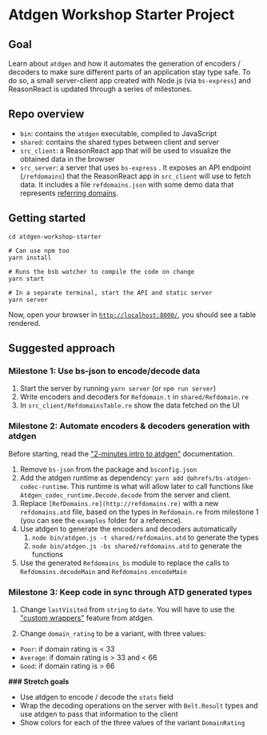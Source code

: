 # Atdgen Workshop Starter Project

## Goal

Learn about `atdgen` and how it automates the generation of encoders / decoders to make sure different parts of an application stay type safe. To do so, a small server-client app created with Node.js (via `bs-express`) and ReasonReact is updated through a series of milestones.

## Repo overview

- `bin`: contains the `atdgen` executable, compiled to JavaScript
- `shared`: contains the shared types between client and server
- `src_client`: a ReasonReact app that will be used to visualize the obtained data in the browser
- `src_server`: a server that uses `bs-express` . It exposes an API endpoint (`/refdomains`) that the ReasonReact app in `src_client` will use to fetch data. It includes a file `refdomains.json` with some demo data that represents [referring domains](https://ahrefs.com/api/documentation/refdomains).

## Getting started

    cd atdgen-workshop-starter

    # Can use npm too
    yarn install

    # Runs the bsb watcher to compile the code on change
    yarn start

    # In a separate terminal, start the API and static server
    yarn server

Now, open your browser in [`http://localhost:8000/`](http://localhost:8000/), you should see a table rendered.

## Suggested approach

### Milestone 1: Use bs-json to encode/decode data

1. Start the server by running `yarn server` (or `npm run server`)
2. Write encoders and decoders for `Refdomain.t` in `shared/Refdomain.re`
3. In `src_client/RefdomainsTable.re` show the data fetched on the UI

### Milestone 2: Automate encoders & decoders generation with atdgen

Before starting, read the ["2-minutes intro to atdgen"](https://github.com/ahrefs/atdgen-workshop-starter/INTRO.md) documentation.

1. Remove `bs-json` from the package and `bsconfig.json`
2. Add the atdgen runtime as dependency: `yarn add @ahrefs/bs-atdgen-codec-runtime`. This runtime is what will allow later to call functions like `Atdgen_codec_runtime.Decode.decode` from the server and client.
3. Replace `[RefDomains.re](http://refdomains.re)` with a new `refdomains.atd` file, based on the types in `Refdomain.re` from milestone 1 (you can see the `examples` folder for a reference).
4. Use atdgen to generate the encoders and decoders automatically
   1. `node bin/atdgen.js -t shared/refdomains.atd` to generate the types
   2. `node bin/atdgen.js -bs shared/refdomains.atd` to generate the functions
5. Use the generated `Refdomains_bs` module to replace the calls to `Refdomains.decodeMain` and `Refdomains.encodeMain`

### Milestone 3: Keep code in sync through ATD generated types

1. Change `lastVisited` from `string` to `date`. You will have to use the ["custom wrappers"](https://atd.readthedocs.io/en/latest/atdgen.html?highlight=wrap#using-a-custom-wrapper) feature from atdgen.

2. Change `domain_rating` to be a variant, with three values:
  - `Poor`: if domain rating is < 33
  - `Average`: if domain rating is > 33 and < 66
  - `Good`: if domain rating is > 66

**### Stretch goals**

- Use atdgen to encode / decode the `stats` field
- Wrap the decoding operations on the server with `Belt.Result` types and use atdgen to pass that information to the client
- Show colors for each of the three values of the variant `DomainRating`
